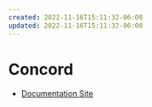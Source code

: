 ```yaml
---
created: 2022-11-16T15:11:32-06:00
updated: 2022-11-16T15:11:32-06:00
---
```

# Concord
- [Documentation Site](https://concord.walmartlabs.com)
